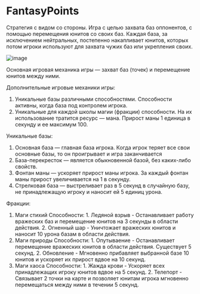 # FantasyPoints

Стратегия с видом со стороны. Игра с целью захвата баз оппонентов, с помощью перемещения юнитов со своих баз.
Каждая база, за исключением нейтральных, постепенно накапливает юнитов, которых потом игроки используют для захвата чужих баз или укрепления своих.

![image](https://github.com/user-attachments/assets/bd281b94-dfe3-46e0-8315-980c41fb2a19)

Основная игровая механика игры ― захват баз (точек) и перемещение юнитов между ними.

Дополнительные игровые механики игры:
1. Уникальные базы различными способностями. Способности активны, когда база под контролем игрока.
2. Уникальные для каждой школы магии (фракции) способности. На их использование тратится ресурс ― мана. Прирост маны 1 единица в секунду и ее максимум 100.

Уникальные базы:
1. Основная база ― главная база игрока. Когда игрок теряет все свои основные базы, то он проигрывает и игра заканчивается
2. База-перекресток ― является обыкновенной базой, без каких-либо свойств.
3. Фонтан маны ― ускоряет прирост маны игрока. За каждый фонтан маны прирост увеличивается на 1 в секунду.
4. Стрелковая база ― выстреливает раз в 5 секунд в случайную базу, не принадлежащую игроку и наносит ей 5 единиц урона.

Фракции:
  1. Маги стихий
     Способности:
    1. Ледяной взрыв - Останавливает работу вражеских баз и перемещение юнитов на 3 секунды в области действия.
    2. Огненный шар - Уничтожает вражеских юнитов и наносит 10 урона базам в области действия.
  2. Маги природы
     Способности:
    1. Опутываение - Останавливает перемещение вражеских юнитов в области действия. Существует 5 секунд.
    2. Обновление - Мгновенно прибавляет выбранной базе 10 юнитов и ускоряет их прирост вдвое на 10 секунд.
  3. Маги хаоса
     Способности:
    1. Жажда крови - Ускоряет всех принадлежащих игроку юнитов вдвое на 5 секунд.
    2. Телепорт - Связывает 2 точки на карте и позволяет юнитам игрока мгновенно перемещаться между ними в течении 5 секунд.

